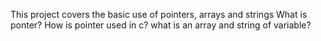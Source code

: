 This project covers the basic use of pointers, arrays and strings
What is ponter? How is pointer used in c?
what is an array and string of variable?